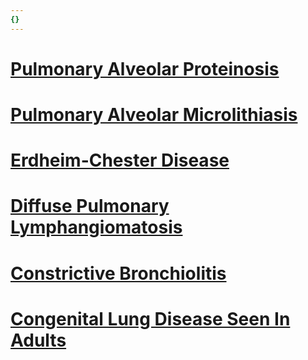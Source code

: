 ```yaml
---
{}
---
```

   
# [Pulmonary Alveolar Proteinosis](../../../Pulmonary%20Medicine/02.%20Diseases%20of%20the%20Lung%20Parenchyma/02.1.%20Diffuse%20Parenchymal%20Lung%20Disease/Rare%20DPLD/Pulmonary%20Alveolar%20Proteinosis.md)   
# [Pulmonary Alveolar Microlithiasis](../../../Pulmonary%20Medicine/02.%20Diseases%20of%20the%20Lung%20Parenchyma/02.1.%20Diffuse%20Parenchymal%20Lung%20Disease/Rare%20DPLD/Pulmonary%20Alveolar%20Microlithiasis.md)   
# [Erdheim-Chester Disease](../../../Pulmonary%20Medicine/02.%20Diseases%20of%20the%20Lung%20Parenchyma/02.1.%20Diffuse%20Parenchymal%20Lung%20Disease/Rare%20DPLD/Erdheim-Chester%20Disease.md)   
# [Diffuse Pulmonary Lymphangiomatosis](../../../Pulmonary%20Medicine/02.%20Diseases%20of%20the%20Lung%20Parenchyma/02.1.%20Diffuse%20Parenchymal%20Lung%20Disease/Rare%20DPLD/Diffuse%20Pulmonary%20Lymphangiomatosis.md)   
# [Constrictive Bronchiolitis](../../../Pulmonary%20Medicine/02.%20Diseases%20of%20the%20Lung%20Parenchyma/02.1.%20Diffuse%20Parenchymal%20Lung%20Disease/Rare%20DPLD/Constrictive%20Bronchiolitis.md)   
# [Congenital Lung Disease Seen In Adults](../../../Pulmonary%20Medicine/02.%20Diseases%20of%20the%20Lung%20Parenchyma/02.1.%20Diffuse%20Parenchymal%20Lung%20Disease/Rare%20DPLD/Congenital%20Lung%20Disease%20Seen%20In%20Adults.md)